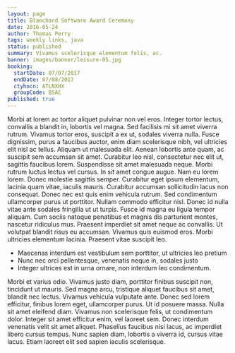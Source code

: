 ```yaml
---
layout: page
title: Blanchard Software Award Ceremony
date: 2016-05-24
author: Thomas Perry
tags: weekly links, java
status: published
summary: Vivamus scelerisque elementum felis, ac.
banner: images/banner/leisure-05.jpg
booking:
  startDate: 07/07/2017
  endDate: 07/08/2017
  ctyhocn: ATLNXHX
  groupCode: BSAC
published: true
---
```

Morbi at lorem ac tortor aliquet pulvinar non vel eros. Integer tortor lectus, convallis a blandit in, lobortis vel magna. Sed facilisis mi sit amet viverra rutrum. Vivamus tortor eros, suscipit a ex ut, sodales viverra nulla. Fusce dignissim, purus a faucibus auctor, enim diam scelerisque nibh, vel ultricies elit nisl ac tellus. Aliquam ut malesuada elit. Aenean lobortis ante quam, ac suscipit sem accumsan sit amet. Curabitur leo nisl, consectetur nec elit ut, sagittis faucibus lorem. Suspendisse sit amet malesuada neque. Morbi rutrum luctus lectus vel cursus. In sit amet congue augue. Nam eu lorem lorem.
Donec molestie sagittis semper. Curabitur eget ipsum elementum, lacinia quam vitae, iaculis mauris. Curabitur accumsan sollicitudin lacus non consequat. Donec nec est quis enim vehicula rutrum. Sed condimentum ullamcorper purus ut porttitor. Nullam commodo efficitur nisl. Donec id nulla vitae ante sodales fringilla ut ut turpis. Fusce id magna eu ligula tempor aliquam. Cum sociis natoque penatibus et magnis dis parturient montes, nascetur ridiculus mus. Praesent imperdiet sit amet neque ac convallis. Ut volutpat blandit risus eu accumsan. Vivamus quis euismod eros. Morbi ultricies elementum lacinia. Praesent vitae suscipit leo.

* Maecenas interdum est vestibulum sem porttitor, ut ultricies leo pretium
* Nunc nec orci pellentesque, venenatis neque in, sodales justo
* Integer ultrices est in urna ornare, non interdum leo condimentum.

Morbi et varius odio. Vivamus justo diam, porttitor finibus suscipit non, tincidunt ut mauris. Sed magna arcu, tristique aliquet faucibus sit amet, blandit nec lectus. Vivamus vehicula vulputate ante. Donec sed lorem efficitur, finibus lorem eget, ullamcorper purus. Ut id posuere massa. Nulla sit amet eleifend diam. Vivamus non scelerisque felis, ut condimentum dolor. Integer sit amet efficitur enim, vel laoreet sem. Donec interdum venenatis velit sit amet aliquet. Phasellus faucibus nisi lacus, ac imperdiet libero cursus tempus. Nunc sapien diam, lobortis a viverra id, cursus vitae lacus. Etiam laoreet elit sed sapien iaculis scelerisque.
